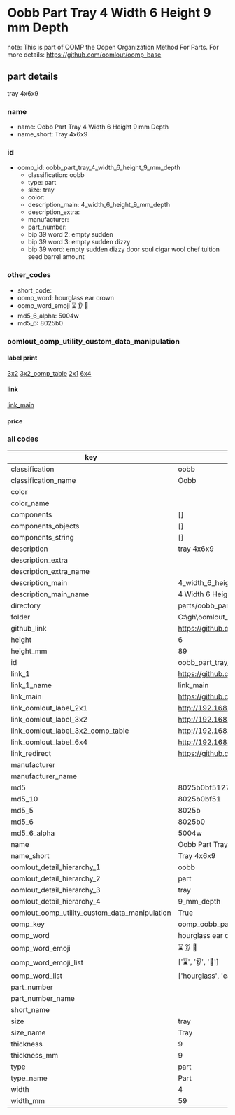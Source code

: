 # Oobb Part Tray 4 Width 6 Height 9 mm Depth  

note: This is part of OOMP the Oopen Organization Method For Parts. For more details: https://github.com/oomlout/oomp_base

##  part details
  



tray 4x6x9



### name
* name: Oobb Part Tray 4 Width 6 Height 9 mm Depth
* name_short: Tray 4x6x9 
### id
* oomp_id: oobb_part_tray_4_width_6_height_9_mm_depth
  * classification: oobb
  * type: part
  * size: tray
  * color: 
  * description_main: 4_width_6_height_9_mm_depth
  * description_extra: 
  * manufacturer: 
  * part_number: 
  * bip 39 word 2: empty sudden
  * bip 39 word 3: empty sudden dizzy
  * bip 39 word: empty sudden dizzy door soul cigar wool chef tuition seed barrel amount

### other_codes
* short_code: 
* oomp_word: hourglass ear crown
* oomp_word_emoji :hourglass: :ear: :crown:
* md5_6_alpha: 5004w
* md5_6: 8025b0






### oomlout_oomp_utility_custom_data_manipulation
#### label print
[3x2](http://192.168.1.245:1112/?label=oomp%205004w)
[3x2_oomp_table](http://192.168.1.108:1112/?label=oomp%205004w)
[2x1](http://192.168.1.242:1112/?label=oomp%205004w)
[6x4](http://192.168.1.55:1112/?label=oomp%205004w)    

#### link

[link_main](https://github.com/oomlout/oomlout_oobb_version_4_generated_parts/tree/main/navigation_oomp/oobb/part/tray/4_width_6_height_9_mm_depth/part)                              

#### price







### all codes 
| key | value |  
| --- | --- |  
| classification | oobb |  
| classification_name | Oobb |  
| color |  |  
| color_name |  |  
| components | [] |  
| components_objects | [] |  
| components_string | [] |  
| description | tray 4x6x9 |  
| description_extra |  |  
| description_extra_name |  |  
| description_main | 4_width_6_height_9_mm_depth |  
| description_main_name | 4 Width 6 Height 9 mm Depth |  
| directory | parts/oobb_part_tray_4_width_6_height_9_mm_depth |  
| folder | C:\gh\oomlout_oobb_version_4_generated_parts\parts\oobb_part_tray_4_width_6_height_9_mm_depth |  
| github_link | https://github.com/oomlout/oomlout_oomp_part_src/tree/main/parts/oobb_part_tray_4_width_6_height_9_mm_depth |  
| height | 6 |  
| height_mm | 89 |  
| id | oobb_part_tray_4_width_6_height_9_mm_depth |  
| link_1 | https://github.com/oomlout/oomlout_oobb_version_4_generated_parts/tree/main/navigation_oomp/oobb/part/tray/4_width_6_height_9_mm_depth/part |  
| link_1_name | link_main |  
| link_main | https://github.com/oomlout/oomlout_oobb_version_4_generated_parts/tree/main/navigation_oomp/oobb/part/tray/4_width_6_height_9_mm_depth/part |  
| link_oomlout_label_2x1 | http://192.168.1.242:1112/?label=oomp%205004w |  
| link_oomlout_label_3x2 | http://192.168.1.245:1112/?label=oomp%205004w |  
| link_oomlout_label_3x2_oomp_table | http://192.168.1.108:1112/?label=oomp%205004w |  
| link_oomlout_label_6x4 | http://192.168.1.55:1112/?label=oomp%205004w |  
| link_redirect | https://github.com/oomlout/oomlout_oobb_version_4_generated_parts/tree/main/parts/oobb_tray_04_06_09 |  
| manufacturer |  |  
| manufacturer_name |  |  
| md5 | 8025b0bf51275fa8a3e7d41680762249 |  
| md5_10 | 8025b0bf51 |  
| md5_5 | 8025b |  
| md5_6 | 8025b0 |  
| md5_6_alpha | 5004w |  
| name | Oobb Part Tray 4 Width 6 Height 9 mm Depth |  
| name_short | Tray 4x6x9  |  
| oomlout_detail_hierarchy_1 | oobb |  
| oomlout_detail_hierarchy_2 | part |  
| oomlout_detail_hierarchy_3 | tray |  
| oomlout_detail_hierarchy_4 | 9_mm_depth |  
| oomlout_oomp_utility_custom_data_manipulation | True |  
| oomp_key | oomp_oobb_part_tray_4_width_6_height_9_mm_depth |  
| oomp_word | hourglass ear crown |  
| oomp_word_emoji | :hourglass: :ear: :crown: |  
| oomp_word_emoji_list | [':hourglass:', ':ear:', ':crown:'] |  
| oomp_word_list | ['hourglass', 'ear', 'crown'] |  
| part_number |  |  
| part_number_name |  |  
| short_name |  |  
| size | tray |  
| size_name | Tray |  
| thickness | 9 |  
| thickness_mm | 9 |  
| type | part |  
| type_name | Part |  
| width | 4 |  
| width_mm | 59 |  

